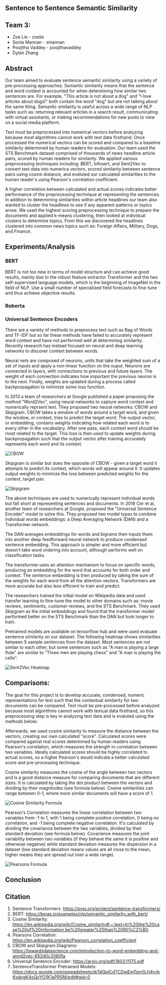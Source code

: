 ## Sentence to Sentence Semantic Similarity

## Team 3:
- Zoe Lie - zoelie
- Sonia Mannan - smannan
- Poojitha Vaddey - poojithavaddey
- Dylan Zhang

## Abstract

Our team aimed to evaluate sentence semantic similarity using a variety of pre-processing approaches. Semantic
similarity means that the sentence and word context is accounted for when determining how similar two sentences
are. For example, "This article is not about a dog" and "I love articles about dogs!" both contain the word "dog"
but are not talking about the same thing. Semantic similarity is useful across a wide range of NLP tasks such as:
returning relevant articles in a search result, communicating with virtual assistants, or making recommendations
for new posts to view on a social media platform.

Text must be preprocessed into numerical vectors before analyzing because most algorithms cannot work with text
data firsthand. Once processed the numerical vectors can be scored and compared to a baseline similarity determined
by human readers for evaluation. Our team used the STS Benchmark dataset comprised of thousands of news headline
article pairs, scored by human readers for similarity. We applied various preprocessing techniques including: BERT,
Infosert, and Sent2Vec to convert text data into numerica vectors, scored similarity between sentence pairs using
cosine distance, and evaluted our calculated similarities to the human reader's using Pearson's correlation coefficient.

A higher correlation between calculated and actual scores indicates better performance of the preprocessing
technique at representing the sentences. In addition to determining similarities within article headlines our team also wanted
to cluster the headlines to see if any apparent patterns or topics arose. We used the highest scoring preprocessing
technique to prepare the documents and applied k-means clustering, then looked at individual clusters to determine topics.
From this we discovered the headlines clustered into common news topics such as: Foreign Affairs, Military, Dogs, and Finance.

## Experiments/Analysis

### BERT

BERT is not too new in terms of model structure and can achieve good results, mainly due to the robust feature extractor Transformer and the two self-supervised language models, which is the beginning of ImageNet in the field of NLP. Use a small number of specialized field forecasts to fine-tune and thus achieve objective results.



### Roberta

### Universal Sentence Encoders

There are a variety of methods to preprocess text such as Bag of Words and TF-IDF but so far these methods have failed to
accurately represent word context and have not performed well at determining similarity. Recently research has instead focused
on neural and deep learning networks to discover context between words.

Neural nets are composed of neurons, units that take the weighted sum of a set of inputs and apply a non-linear function on 
the ouput. Neurons are connected in layers, with connections to previous and future layers. The weight of each connection 
indicates how important the previous neuron is to the next. Finally, weights are updated during a process called backpropagation
to minimize some loss function.

In 2013 a team of researchers at Google published a paper proposing the method "Word2Vec", using neural networks to capture
word context and numerically reprsent text. They proposed two neural networks: CBOW and Skipgram. CBOW takes a window of words
around a target word, and given the window, or context, tries to predict the target word. The output vector, or embedding, contains weights
indicating how related each word is to every other in the vocabulary. After one pass, each context word should be most related
to the target. This loss is then used to update weights during backpropagation such that the output vector after training
accurately represents each word and its context.

![CBOW](report_images/cbow_model.png)

Skipgram is similar but does the opposite of CBOW - given a target word it attempts to predict its context, which words will
appear around it. It updates output weights to minimize the loss between predicted weights for the context, target pair.

![Skipgram](report_images/skipgram_model.png)

The above techniques are used to numerically represent individual words but fall short at representing sentences and documents.
In 2018 Cer et al, another team of researchers at Google, proposed the "Universal Sentence Encoder" model to solve this.
They proposed two model types to combine individual words embeddings: a Deep Averaging Network (DAN) and a Transformer network.

The DAN averages embeddings for words and bigrams then inputs them into another deep feedforward neural network to produce
condensed sentence embedding. This approach is simpler and more efficient but doesn't take word ordering into account, although
performs well on classification tasks.

The transformer uses an attention mechanism to focus on specific words, producing an embedding for the word that accounts for
both order and context. The sentence embedding is then produced by taking the sum of the weights for each word from all the
attention vectors. Transformers are more accurate but also less efficient to train and predict.

The researchers trained the initial model on Wikipedia data and used transfer learning to fine-tune the model to other domains
such as: movie reviews, sentiments, customer reviews, and the STS Benchmark. They used Skipgram as the initial embeddings and
found that the transformer model performed better on the STS Benchmark than the DAN but took longer to train.

Pretrained models are available on tensorflow hub and were used evaluate sentence similarity on our dataset. The following heatmap
shows similarities between 5 sample sentences from the dataset. Most sentences are not similar to each other, but some
sentences such as "A man is playing a large flute" are similar to "Three men are playing chess" and "A man is playing the cello".

![Sent2Vec Heatmap](sonia-mannan-sentence-embeddings-results/sample_heatmap.png)


## Comparisons:

The goal for this project is to develop accurate, condensed, numeric representations for text such that the contextual
similarity for two documents can be compared. Text must be pre-processed before analyzed because most algorithms cannot
work with textual data firsthand, so this preprocessing step is key in analyzing text data and is evaluted using the methods
below:

Afterwards, we used cosine similarity to measure the distance between the vectors, creating our own calculated "score".
Calculated scores were compared against real scores determined by human readers using Pearson's correlation, which
measures the strength in correlation between two variables. Ideally calculated scores should be highly correlated to
actual scores, so a higher Pearson's would indicate a better calculated score and pre-processing technique.

Cosine similarity measures the cosine of the angle between two vectors and is a good distance measure for comparing
documents that are different sizes. It is calculated by taking the dot product between the vectors and dividing by
their magnitudes (see formula below). Cosine similarities can range between 0-1, where more similar documents will
have a score of 1.

![Cosine Similarity Formula](report_images/cosine_sim_formula.png)

Pearson's Correlation measures the linear correlation between two variables from -1 to 1, with 1 being complete positive
correlation, 0 being no correlation, and -1 being complete negative correlation. It's calculated by dividing the covariance
between the two variables, divided by their standard deviation (see formula below). Covariance measures the joint variability
between two variables (if they behave the same it is positive and otherwise negative) while standard deviation measures
the dispersion in a dataset (low standard deviation means values are all close to the mean, higher means they are spread out
over a wide range).

![Pearsons Formula](report_images/pearsons_formula.png)

## Conclusion


## Citation
1. Sentence Transformers: https://pypi.org/project/sentence-transformers/
2. BERT: https://keras.io/examples/nlp/semantic_similarity_with_bert/
3. Cosine Similarity: https://en.wikipedia.org/wiki/Cosine_similarity#:~:text=In%20the%20case%20of%20information,be%20greater%20than%2090%C2%B0.
4. Pearsons Correlation: https://en.wikipedia.org/wiki/Pearson_correlation_coefficient
5. CBOW and Skipgram Diagrams: https://towardsdatascience.com/introduction-to-word-embedding-and-word2vec-652d0c2060fa
6. Universal Sentence Encoder: https://arxiv.org/pdf/1803.11175.pdf
7. SentenceTransformer Pretrained Models: https://docs.google.com/spreadsheets/d/14QplCdTCDwEmTqrn1LH4yrbKvdogK4oQvYO1K1aPR5M/edit#gid=0
